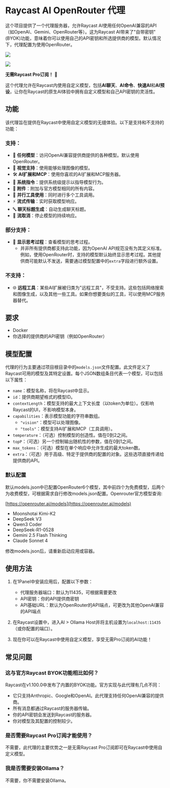 # Raycast AI OpenRouter 代理

这个项目提供了一个代理服务器，允许Raycast AI使用任何OpenAI兼容的API（如OpenAI、Gemini、OpenRouter等）。这为Raycast AI带来了"自带密钥"(BYOK)功能，意味着你可以使用自己的API密钥和所选提供商的模型。默认情况下，代理配置为使用OpenRouter。

![](https://cdn.jsdelivr.net/gh/xiaoY233/PicList@main/public/assets/Raycast-AI-Openrouter-Proxy.png)

![](https://img.shields.io/badge/Copyright-arch3rPro-ff9800?style=flat&logo=github&logoColor=white)

**无需Raycast Pro订阅！** 🎉

这个代理允许在Raycast内使用自定义模型，包括**AI聊天**、**AI命令**、**快速AI**和**AI预设**，让你在Raycast的原生AI体验中拥有自定义模型和自己API密钥的灵活性。

## 功能

该代理旨在提供在Raycast中使用自定义模型的无缝体验。以下是支持和不支持的功能：

### 支持：

- 🧠 **任何模型**：访问OpenAI兼容提供商提供的各种模型。默认使用OpenRouter。
- 👀 **视觉支持**：使用能够处理图像的模型。
- 🛠️ **AI扩展和MCP**：使用你喜欢的AI扩展和MCP服务器。
- 📝 **系统指令**：提供系统级提示以指导模型行为。
- 📎 **附件**：附加与官方模型相同的所有内容。
- 🔨 **并行工具使用**：同时进行多个工具调用。
- ⚡ **流式传输**：实时获取模型响应。
- 🔤 **聊天标题生成**：自动生成聊天标题。
- 🛑 **流取消**：停止模型的持续响应。

### 部分支持：

- 💭 **显示思考过程**：查看模型的思考过程。
  - 并非所有提供商都支持此功能，因为OpenAI API规范没有为其定义标准。例如，使用OpenRouter时，支持的模型默认始终显示思考过程。其他提供商可能默认不发送，需要通过模型配置中的`extra`字段进行额外设置。

### 不支持：

- 🌐 **远程工具**：某些AI扩展被归类为"远程工具"，不受支持。这些包括网络搜索和图像生成，以及其他一些工具。如果你想要类似的工具，可以使用MCP服务器替代。

## 要求

- Docker
- 你选择的提供商的API密钥（例如OpenRouter）

## 模型配置

代理的行为主要通过项目根目录中的`models.json`文件配置。此文件定义了Raycast可用的模型及其特定设置。每个JSON数组条目代表一个模型，可以包括以下属性：

- `name`：模型名称，将在Raycast中显示。
- `id`：提供商期望格式的模型ID。
- `contextLength`：模型支持的最大上下文长度（以token为单位）。仅影响Raycast的UI，不影响模型本身。
- `capabilities`：表示模型功能的字符串数组。
  - `"vision"`：模型可以处理图像。
  - `"tools"`：模型支持AI扩展和MCP（工具调用）。
- `temperature`：（可选）控制模型的创造性。值在0到2之间。
- `topP`：（可选）另一个控制输出随机性的参数，值在0到1之间。
- `max_tokens`：（可选）模型在单个响应中允许生成的最大token数。
- `extra`：（可选）用于高级、特定于提供商的配置的对象。这些选项直接传递给提供商的API。

### 默认配置

默认models.json中已配置OpenRouter6个模型，其中前四个为免费模型，后两个为收费模型，可根据需求自行修改models.json配置。Openrouter官方模型查询:

[https://openrouter.ai/models](https://openrouter.ai/models)

- Moonshotai Kimi-K2
- DeepSeek V3
- Qwen3 Coder
- DeepSeek-R1-0528
- Gemini 2.5 Flash Thinking
- Claude Sonnet 4

修改models.json后，请重新启动应用或容器。


## 使用方法

1. 在1Panel中安装应用后，配置以下参数：
   - 代理服务器端口：默认为11435，可根据需要更改
   - API密钥：你的API提供商密钥
   - API基础URL：默认为OpenRouter的API端点，可更改为其他OpenAI兼容的API端点

2. 在Raycast设置中，进入AI > Ollama Host并将主机设置为`localhost:11435`（或你配置的端口）。

3. 现在你可以在Raycast中使用自定义模型，享受无需Pro订阅的AI功能！

## 常见问题

### 这与官方Raycast BYOK功能相比如何？

Raycast在v1.100.0中发布了内置的BYOK功能。官方实现与此代理有几点不同：

- 它只支持Anthropic、Google和OpenAI。此代理支持任何OpenAI兼容的提供商。
- 所有消息都通过Raycast的服务器传输。
- 你的API密钥会发送到Raycast的服务器。
- 你对模型及其配置的控制较少。

### 是否需要Raycast Pro订阅才能使用？

不需要，此代理的主要优势之一是无需Raycast Pro订阅即可在Raycast中使用自定义模型。

### 我是否需要安装Ollama？

不需要，你不需要安装Ollama。